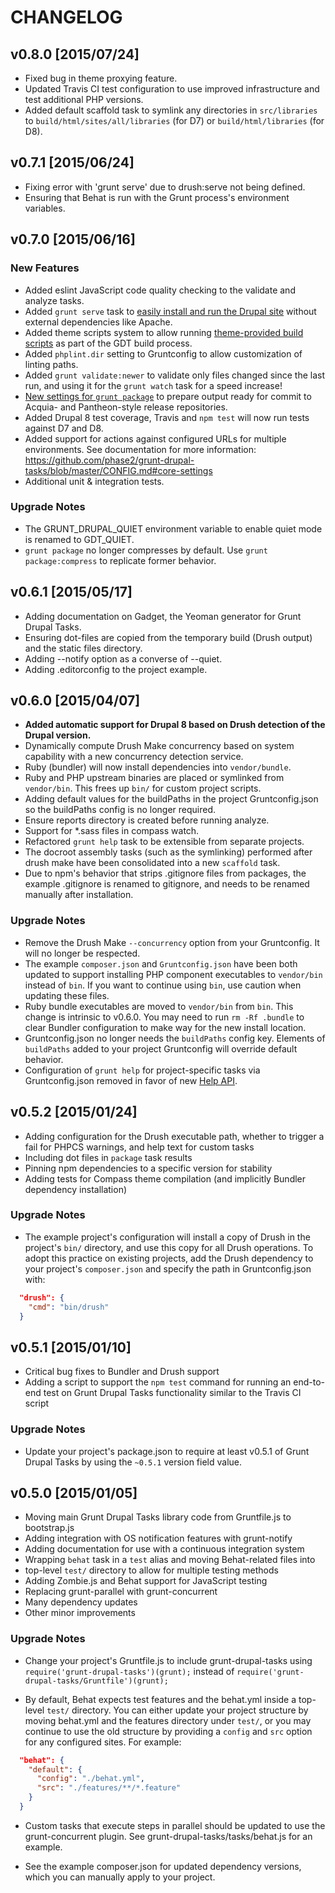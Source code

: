 # CHANGELOG

## v0.8.0 [2015/07/24]

- Fixed bug in theme proxying feature.
- Updated Travis CI test configuration to use improved infrastructure and test
additional PHP versions.
- Added default scaffold task to symlink any directories in `src/libraries` to
`build/html/sites/all/libraries` (for D7) or `build/html/libraries` (for D8).

## v0.7.1 [2015/06/24]

- Fixing error with 'grunt serve' due to drush:serve not being defined.
- Ensuring that Behat is run with the Grunt process's environment variables.

## v0.7.0 [2015/06/16]

### New Features

- Added eslint JavaScript code quality checking to the validate and analyze
tasks.
- Added `grunt serve` task to [easily install and run the Drupal site](https://github.com/phase2/grunt-drupal-tasks/blob/master/CONFIG.md#serve-settings)
without external dependencies like Apache.
- Added theme scripts system to allow running [theme-provided build scripts](https://github.com/phase2/grunt-drupal-tasks/blob/master/CONFIG.md#theme-scripts)
as part of the GDT build process.
- Added `phplint.dir` setting to Gruntconfig to allow customization of linting
paths.
- Added `grunt validate:newer` to validate only files changed since the last
run, and using it for the `grunt watch` task for a speed increase!
- [New settings for `grunt package`](https://github.com/phase2/grunt-drupal-tasks/blob/master/CONFIG.md#package-settings)
to prepare output ready for commit to Acquia- and Pantheon-style release
repositories.
- Added Drupal 8 test coverage, Travis and `npm test` will now run tests
against D7 and D8.
- Added support for actions against configured URLs for multiple environments.
See documentation for more information: https://github.com/phase2/grunt-drupal-tasks/blob/master/CONFIG.md#core-settings
- Additional unit & integration tests.

### Upgrade Notes

- The GRUNT_DRUPAL_QUIET environment variable to enable quiet mode is renamed
to GDT_QUIET.
- `grunt package` no longer compresses by default. Use `grunt package:compress`
to replicate former behavior.

## v0.6.1 [2015/05/17]

- Adding documentation on Gadget, the Yeoman generator for Grunt Drupal Tasks.
- Ensuring dot-files are copied from the temporary build (Drush output) and the
static files directory.
- Adding --notify option as a converse of --quiet.
- Adding .editorconfig to the project example.

## v0.6.0 [2015/04/07]

- **Added automatic support for Drupal 8 based on Drush detection of the Drupal
  version.**
- Dynamically compute Drush Make concurrency based on system capability with a
  new concurrency detection service.
- Ruby (bundler) will now install dependencies into `vendor/bundle`.
- Ruby and PHP upstream binaries are placed or symlinked from `vendor/bin`.
  This frees up `bin/` for custom project scripts.
- Adding default values for the buildPaths in the project Gruntconfig.json so
  the buildPaths config is no longer required.
- Ensure reports directory is created before running analyze.
- Support for \*.sass files in compass watch.
- Refactored `grunt help` task to be extensible from separate projects.
- The docroot assembly tasks (such as the symlinking) performed after drush make
  have been consolidated into a new `scaffold` task.
- Due to npm's behavior that strips .gitignore files from packages, the example
  .gitignore is renamed to gitignore, and needs to be renamed manually after
  installation.

### Upgrade Notes

- Remove the Drush Make `--concurrency` option from your Gruntconfig. It will no
  longer be respected.
- The example `composer.json` and `Gruntconfig.json` have been both updated
  to support installing PHP component executables to `vendor/bin` instead
  of `bin`. If you want to continue using `bin`, use caution when updating
  these files.
- Ruby bundle executables are moved to `vendor/bin` from `bin`. This change is
  intrinsic to v0.6.0. You may need to run `rm -Rf .bundle` to clear Bundler
  configuration to make way for the new install location.
- Gruntconfig.json no longer needs the `buildPaths` config key. Elements of
  `buildPaths` added to your project Gruntconfig will override default behavior.
- Configuration of `grunt help` for project-specific tasks via Gruntconfig.json
  removed in favor of new [Help API](https://github.com/phase2/grunt-drupal-tasks/blob/master/CONFIG.md#help-settings-help-api).

## v0.5.2 [2015/01/24]

- Adding configuration for the Drush executable path, whether to trigger a fail
for PHPCS warnings, and help text for custom tasks
- Including dot files in `package` task results
- Pinning npm dependencies to a specific version for stability
- Adding tests for Compass theme compilation (and implicitly Bundler dependency
installation)

### Upgrade Notes

- The example project's configuration will install a copy of Drush in the
project's `bin/` directory, and use this copy for all Drush operations. To
adopt this practice on existing projects, add the Drush dependency to your
project's `composer.json` and specify the path in Gruntconfig.json with:

```json
  "drush": {
    "cmd": "bin/drush"
  }
```

## v0.5.1 [2015/01/10]

- Critical bug fixes to Bundler and Drush support
- Adding a script to support the `npm test` command for running an end-to-end
test on Grunt Drupal Tasks functionality similar to the Travis CI script

### Upgrade Notes

- Update your project's package.json to require at least v0.5.1 of Grunt Drupal
Tasks by using the `~0.5.1` version field value.

## v0.5.0 [2015/01/05]

- Moving main Grunt Drupal Tasks library code from Gruntfile.js to bootstrap.js
- Adding integration with OS notification features with grunt-notify
- Adding documentation for use with a continuous integration system
- Wrapping `behat` task in a `test` alias and moving Behat-related files into
- top-level `test/` directory to allow for multiple testing methods
- Adding Zombie.js and Behat support for JavaScript testing
- Replacing grunt-parallel with grunt-concurrent
- Many dependency updates
- Other minor improvements

### Upgrade Notes

- Change your project's Gruntfile.js to include grunt-drupal-tasks using
`require('grunt-drupal-tasks')(grunt);` instead of
`require('grunt-drupal-tasks/Gruntfile')(grunt);`

- By default, Behat expects test features and the behat.yml inside a top-level
`test/` directory. You can either update your project structure by moving
behat.yml and the features directory under `test/`, or you may continue to use
the old structure by providing a `config` and `src` option for any configured
sites. For example:

```json
  "behat": {
    "default": {
      "config": "./behat.yml",
      "src": "./features/**/*.feature"
    }
  }
```

- Custom tasks that execute steps in parallel should be updated to use the
grunt-concurrent plugin. See grunt-drupal-tasks/tasks/behat.js for an example.

- See the example composer.json for updated dependency versions, which you can
manually apply to your project.

